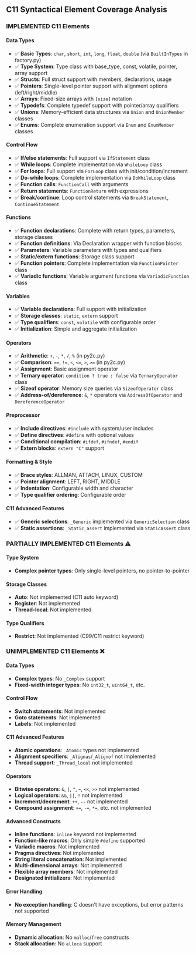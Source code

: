 ## C11 Syntactical Element Coverage Analysis

### IMPLEMENTED C11 Elements

#### Data Types
- ✅ **Basic Types**: `char`, `short`, `int`, `long`, `float`, `double` (via `BuiltInTypes` in factory.py)
- ✅ **Type System**: Type class with base_type, const, volatile, pointer, array support
- ✅ **Structs**: Full struct support with members, declarations, usage
- ✅ **Pointers**: Single-level pointer support with alignment options (left/right/middle)
- ✅ **Arrays**: Fixed-size arrays with `[size]` notation
- ✅ **Typedefs**: Complete typedef support with pointer/array qualifiers
- ✅ **Unions**: Memory-efficient data structures via `Union` and `UnionMember` classes
- ✅ **Enums**: Complete enumeration support via `Enum` and `EnumMember` classes

#### Control Flow
- ✅ **If/else statements**: Full support via `IfStatement` class
- ✅ **While loops**: Complete implementation via `WhileLoop` class
- ✅ **For loops**: Full support via `ForLoop` class with init/condition/increment
- ✅ **Do-while loops**: Complete implementation via `DoWhileLoop` class
- ✅ **Function calls**: `FunctionCall` with arguments
- ✅ **Return statements**: `FunctionReturn` with expressions
- ✅ **Break/continue**: Loop control statements via `BreakStatement`, `ContinueStatement`

#### Functions
- ✅ **Function declarations**: Complete with return types, parameters, storage classes
- ✅ **Function definitions**: Via Declaration wrapper with function blocks
- ✅ **Parameters**: Variable parameters with types and qualifiers
- ✅ **Static/extern functions**: Storage class support
- ✅ **Function pointers**: Complete implementation via `FunctionPointer` class
- ✅ **Variadic functions**: Variable argument functions via `VariadicFunction` class

#### Variables
- ✅ **Variable declarations**: Full support with initialization
- ✅ **Storage classes**: `static`, `extern` support
- ✅ **Type qualifiers**: `const`, `volatile` with configurable order
- ✅ **Initialization**: Simple and aggregate initialization

#### Operators
- ✅ **Arithmetic**: `+`, `-`, `*`, `/`, `%` (in py2c.py)
- ✅ **Comparison**: `==`, `!=`, `<`, `<=`, `>`, `>=` (in py2c.py)
- ✅ **Assignment**: Basic assignment operator
- ✅ **Ternary operator**: `condition ? true : false` via `TernaryOperator` class
- ✅ **Sizeof operator**: Memory size queries via `SizeofOperator` class
- ✅ **Address-of/dereference**: `&`, `*` operators via `AddressOfOperator` and `DereferenceOperator`

#### Preprocessor
- ✅ **Include directives**: `#include` with system/user includes
- ✅ **Define directives**: `#define` with optional values
- ✅ **Conditional compilation**: `#ifdef`, `#ifndef`, `#endif`
- ✅ **Extern blocks**: `extern "C"` support

#### Formatting & Style
- ✅ **Brace styles**: ALLMAN, ATTACH, LINUX, CUSTOM
- ✅ **Pointer alignment**: LEFT, RIGHT, MIDDLE
- ✅ **Indentation**: Configurable width and character
- ✅ **Type qualifier ordering**: Configurable order

#### C11 Advanced Features
- ✅ **Generic selections**: `_Generic` implemented via `GenericSelection` class
- ✅ **Static assertions**: `_Static_assert` implemented via `StaticAssert` class

### PARTIALLY IMPLEMENTED C11 Elements ⚠️

#### Type System
- **Complex pointer types**: Only single-level pointers, no pointer-to-pointer

#### Storage Classes
- **Auto**: Not implemented (C11 auto keyword)
- **Register**: Not implemented
- **Thread-local**: Not implemented

#### Type Qualifiers
- **Restrict**: Not implemented (C99/C11 restrict keyword)

### UNIMPLEMENTED C11 Elements ❌

#### Data Types
- **Complex types**: No `_Complex` support
- **Fixed-width integer types**: No `int32_t`, `uint64_t`, etc.

#### Control Flow
- **Switch statements**: Not implemented
- **Goto statements**: Not implemented
- **Labels**: Not implemented

#### C11 Advanced Features
- **Atomic operations**: `_Atomic` types not implemented
- **Alignment specifiers**: `_Alignas`/`_Alignof` not implemented
- **Thread support**: `_Thread_local` not implemented

#### Operators
- **Bitwise operators**: `&`, `|`, `^`, `~`, `<<`, `>>` not implemented
- **Logical operators**: `&&`, `||`, `!` not implemented
- **Increment/decrement**: `++`, `--` not implemented
- **Compound assignment**: `+=`, `-=`, `*=`, etc. not implemented

#### Advanced Constructs
- **Inline functions**: `inline` keyword not implemented
- **Function-like macros**: Only simple `#define` supported
- **Variadic macros**: Not implemented
- **Pragma directives**: Not implemented
- **String literal concatenation**: Not implemented
- **Multi-dimensional arrays**: Not implemented
- **Flexible array members**: Not implemented
- **Designated initializers**: Not implemented

#### Error Handling
- **No exception handling**: C doesn't have exceptions, but error patterns not supported

#### Memory Management
- **Dynamic allocation**: No `malloc`/`free` constructs
- **Stack allocation**: No `alloca` support

